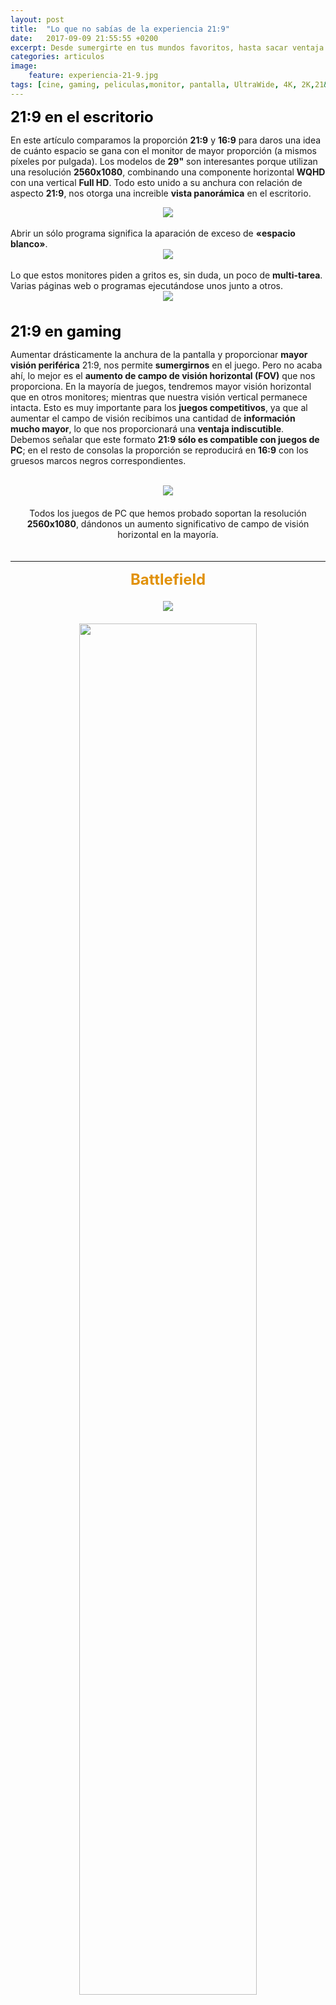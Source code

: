 ```yaml
---
layout: post
title:  "Lo que no sabías de la experiencia 21:9"
date:   2017-09-09 21:55:55 +0200
excerpt: Desde sumergirte en tus mundos favoritos, hasta sacar ventaja en los juegos competitivos. ¡Te explicamos lo que no sabías de la experiencia que nos ofrecen los monitores UltraWide!
categories: articulos
image:
    feature: experiencia-21-9.jpg
tags: [cine, gaming, peliculas,monitor, pantalla, UltraWide, 4K, 2K,21&#58;9]
---
```

<!--more-->
<!-- more -->
<b><font size="5" color="black">21:9 en el escritorio</font></b><br>
 
 En este artículo comparamos la proporción <b> 21:9</b> y <b>16:9</b> para daros una idea de cuánto espacio se gana con el monitor de mayor proporción (a mismos píxeles por pulgada). Los modelos de <b>29"</b> son interesantes porque utilizan una resolución <b>2560x1080</b>, combinando una componente horizontal <b>WQHD</b> con una vertical <b>Full HD</b>. Todo esto unido a su anchura con relación de aspecto <b>21:9</b>, nos otorga una increible <b>vista panorámica</b> en el escritorio. 
<br>
<center><img src="https://i.imgur.com/VFnAooH.jpg"></center><br>
Abrir un sólo programa significa la aparación de exceso de <b>«espacio blanco»</b>.
<br>
<center><img src="https://i.imgur.com/BGg68Qh.jpg"></center>
<br>
Lo que estos monitores piden a gritos es, sin duda, un poco de <b>multi-tarea</b>. Varias páginas web o programas ejecutándose unos junto a otros.
<br>
<center><img src="http://static5.businessinsider.com/image/584062f5ba6eb64e018b678b-2400"></center>
<br><br>
<b><font size="5" color="black">21:9 en gaming</font></b><br>

Aumentar drásticamente la anchura de la pantalla y proporcionar <b>mayor visión periférica</b> 21:9, nos permite <b>sumergirnos</b> en el juego. Pero no acaba ahí, lo mejor es el <b>aumento de campo de visión horizontal (FOV)</b> que nos proporciona. En la mayoría de juegos, tendremos mayor visión horizontal que en otros monitores; mientras que nuestra visión vertical permanece intacta. Esto es muy importante para los <b>juegos competitivos</b>, ya que al aumentar el campo de visión recibimos una cantidad de <b>información mucho mayor</b>, lo que nos proporcionará una <b>ventaja indiscutible</b>. Debemos señalar que este formato <b>21:9 sólo es compatible con juegos de PC</b>; en el resto de consolas la proporción se reproducirá en <b>16:9</b> con los gruesos marcos negros correspondientes.<br>
<br>
<center><img src="https://i.imgur.com/44YD5pK.jpg"></center><center><font size="3"><br></font>
Todos los juegos de PC que hemos probado soportan la resolución <b>2560x1080</b>, dándonos un aumento significativo de campo de visión horizontal en la mayoría. </center>
<font size="3"><br></font>

________________________________________________________________________________________________________
<center><b><font size="5" color="#E19108">Battlefield</font></b></center><font size="3"><br></font>
<center><img src="https://i.imgur.com/YqYJwrE.jpg"></center><font size="3"><br></font>
<center><img src="https://i.imgur.com/AYXlULJ.jpg" width="75%"></center>
<font size="3"><br></font>
________________________________________________________________________________________________________
<center><b><font size="5" color="black">Elite Dangerous</font></b></center><font size="3"><br></font>
<center><img src="https://i.imgur.com/CIE9vAa.png"></center><font size="3"><br></font>
<center><img src="https://i.imgur.com/jxNYeYW.png" width="75%"></center><font size="3"><br></font>

________________________________________________________________________________________________________

En el juego, percibir más el medio que nos rodea es extremadamente conveniente en cuanto a inmersión. <b>La experiencia se vuelve absorbente</b>. 

Hay una larga <a target="_blank" href="http://www.wsgf.org/mgl/ef_s/"><b><font color="#1a0dab">lista</font></b></a> de títulos compatibles con la proporción<b> 21:9</b>. Si tu juego no está en ella no significa que no funcione (por ejemplo, <b>Mass Effect 3</b>); pero si lo está, es buena señal.

<b><font size="5" color="black">21:9 para películas</font></b><br>

Al igual que con los videojuegos, ver una <b>película</b> también se vuelve <b>absorbente</b> al hacerlo en un <b>monitor ultra-wide</b>.
<br><center><img src="https://i.imgur.com/qk0rLkk.jpg"></center><font size="3"><br></font>
Las proporciones más comunes son <b>16:9</b> y algo que se asemeja a UltraWide - normalmente entre <b>2.35:1</b> y <b>2.40:1</b>. El primero es el más común en contenido que se emitió originalmente en la televisión (series, por ejemplo). Este contenido rellena una pantalla <b>16:9</b> sin dejar bordes negros, pero normalmente sí que los deja en un monitor UltraWide.<br>
<br><center><img src="https://i.imgur.com/s3e9M8K.jpg"></center><font size="3"><br></font>
Las proporciones Ultrawide son <b>más comunes</b> en las <b>grandes películas de Hollywood</b>. Películas que por lo general, fueron originalmente  lanzadas en cines. En esas películas, los usuarios de <b>16:9</b> son los que tienen el problema con mismos bordes negros, pero horizontalmente. Así, <b>los bordes los encontraremos en cualquier proporción</b>; y es algo que dejaremos de notar al acostumbrarnos a la pantalla.

Lo mejor de la proporción <b>21:9</b> es que podemos <b>sumergirnos en la mayoría de las películas</b>, mientras que en <b>16:9</b> estamos destinados a quedarnos en el escritorio. Además, si aún así te asustan los bordes, existen distintas herramientas de software para disminuirlos y/o eliminarlos.

<b><font size="5" color="black">Conclusión</font></b><br>

Los monitores crecen en tamaño y resolución, con una gran variedad de relativamente caras pero deseables características que tientan a los usuarios. Hay que tener en cuenta que <b>a mayor resolución y tamaño</b>, <b>mayor poder necesita nuestra GPU</b>. Por ello, para monitores UltraWide no se recomienda 4K (a no ser que tengamos la mejor de las mejores gráficas), sino 2K. No obstante, las tarjetas gráficas siguen evolucionando cada día, por lo que pronto esto dejará de ser un problema.

Como ya sabrás si has leído hasta aquí, <b>la mayoría de los juegos ofrecen soporte a las pantallas UltraWide</b>. Sin embargo, en películas la ayuda no está tan extendida (aunque tampoco es un problema). Los monitores UltraWide tienen una gran cantidad de ventajas para Gaming y cine, pero <b>serán tus necesidades y presupuesto</b>, las que <b>determinen la decisión final</b>. 

En <b><a href="http://localhost:4000/guias-de-compra/mejores-monitores-gaming/" target="blank"><font color="#1a0dab">este artículo</font></a></b> recopilamos los mejores monitores gaming, incluido el <b>mejor UltraWide</b>.